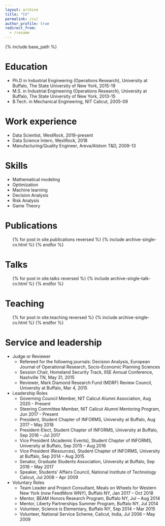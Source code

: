 ```yaml
---
layout: archive
title: "CV"
permalink: /cv/
author_profile: true
redirect_from:
  - /resume
---
```


{% include base_path %}

Education
======
* Ph.D in Industrial Engineering (Operations Research), University at Buffalo, The State University of New York, 2015-19
* M.S. in Industrial Engineering (Operations Research), University at Buffalo, The State University of New York, 2013-15
* B.Tech. in Mechanical Engineering, NIT Calicut, 2005-09

Work experience
======
* Data Scientist, WestRock, 2019-present
* Data Science Intern, WestRock, 2018
* Manufacturing/Quality Engineer, Areva/Alstom T&D, 2009-13

Skills
======
* Mathematical modeling
* Optimization
* Machine learning
* Decision Analysis
* Risk Analysis
* Game Theory

Publications
======
  <ul>{% for post in site.publications reversed %}
    {% include archive-single-cv.html %}
  {% endfor %}</ul>

Talks
======
  <ul>{% for post in site.talks reversed %}
    {% include archive-single-talk-cv.html  %}
  {% endfor %}</ul>

Teaching
======
  <ul>{% for post in site.teaching reversed %}
    {% include archive-single-cv.html %}
  {% endfor %}</ul>

Service and leadership
======
* Judge or Reviewer
  * Refereed for the following journals: Decision Analysis, European Journal of Operational Research, Socio-Economic Planning Sciences
  * Session Chair, Homeland Security Track, IISE Annual Conference, Nashville TN, May 31, 2015
  * Reviewer, Mark Diamond Research Fund (MDRF) Review Council, University at Buffalo, Mar 4, 2015
* Leadership Roles
  * Governing Council Member, NIT Calicut Alumni Association, Aug 2020 - Present
  * Steering Committee Member, NIT Calicut Alumni Mentoring Program, Jun 2017 - Present
  * President, Student Chapter of INFORMS, University at Buffalo, Aug 2017 – May 2018
  * President-Elect, Student Chapter of INFORMS, University at Buffalo, Sep 2016 – Jul 2017
  * Vice President (Academic Events), Student Chapter of INFORMS, University at Buffalo, Sep 2015 – Aug 2016
  * Vice President (Resources), Student Chapter of INFORMS, University at Buffalo, Sep 2014 – Aug 2015
  * Senator, Graduate Students Association, University at Buffalo, Sep 2016 – May 2017
  * Speaker, Students’ Affairs Council, National Institute of Technology Calicut, Jul 2008 – Apr 2009
* Voluntary Roles
  * Team Leader and Project Consultant, Meals on Wheels for Western New York (now FeedMore WNY), Buffalo NY, Jan 2017 – Oct 2018
  * Mentor, BEAM Honors Research Program, Buffalo NY, Jul – Aug 2014
  * Mentor, Liberty Partnerships Summer Program, Buffalo NY, Jul 2014
  * Volunteer, Science is Elementary, Buffalo NY, Sep 2014 – Mar 2015
  * Volunteer, National Service Scheme, Calicut, India, Jul 2006 – May 2009
